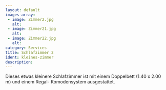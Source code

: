 ```yaml
---
layout: default
images-array:
 - image: Zimmer2.jpg
   alt: 
 - image: Zimmer21.jpg
   alt: 
 - image: Zimmer22.jpg
   alt: 
category: Services
title: Schlafzimmer 2
ident: kleines-zimmer
description: 
---
```

Dieses etwas kleinere Schlafzimmer ist mit einem Doppelbett (1.40 x 2.00 m) und einem Regal- Komodensystem
ausgestattet.